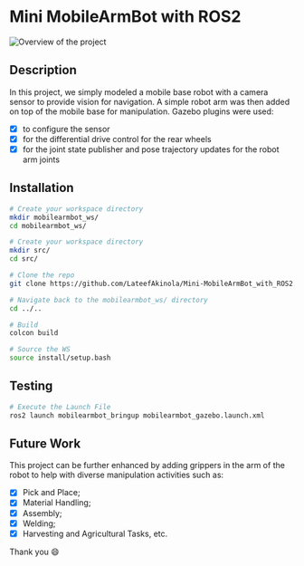 # Mini MobileArmBot with ROS2
![Overview of the project](https://github.com/LateefAkinola/Mini-MobileArmBot_with_ROS2/assets/105966848/1976c9bc-154f-488a-87d3-69c505874900)

## Description
In this project, we simply modeled a mobile base robot with a camera sensor to provide vision for navigation. A simple robot arm was then added on top of the mobile base for manipulation.
Gazebo plugins were used:
- [x] to configure the sensor
- [x] for the differential drive control for the rear wheels
- [x] for the joint state publisher and pose trajectory updates for the robot arm joints

## Installation
```bash
# Create your workspace directory
mkdir mobilearmbot_ws/
cd mobilearmbot_ws/

# Create your workspace directory
mkdir src/
cd src/
```
```bash
# Clone the repo
git clone https://github.com/LateefAkinola/Mini-MobileArmBot_with_ROS2.git
```
```bash
# Navigate back to the mobilearmbot_ws/ directory
cd ../..
```
```bash
# Build
colcon build

# Source the WS
source install/setup.bash
```

## Testing
```bash
# Execute the Launch File
ros2 launch mobilearmbot_bringup mobilearmbot_gazebo.launch.xml
```

## Future Work
This project can be further enhanced by adding grippers in the arm of the robot to help with diverse manipulation activities such as:
- [x] Pick and Place;
- [x] Material Handling;
- [x] Assembly;
- [x] Welding;
- [x] Harvesting and Agricultural Tasks, etc.

Thank you :smile:
